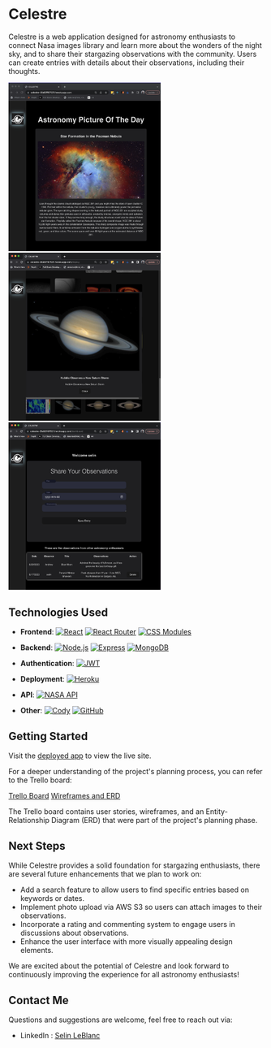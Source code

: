 # Celestre

Celestre is a web application designed for astronomy enthusiasts to connect Nasa images library and learn more about the wonders of the night sky, and to share their stargazing observations with the community. Users can create entries with details about their observations, including their thoughts. 

<img src="/src/assets/APOD.png" alt="Celestre Landing Page" width="300">
<img src="/src/assets/Search.png" alt="Search Display Page" width="300">
<img src="/src/assets/Dashboard.png" alt="Dashboard Page" width="300">

## Technologies Used

- **Frontend**: 
[![React](https://img.shields.io/badge/React-61DAFB?logo=react&logoColor=white&style=for-the-badge)](https://reactjs.org/) 
[![React Router](https://img.shields.io/badge/React%20Router-CA4245?logo=react-router&logoColor=white&style=for-the-badge)](https://reactrouter.com/) 
[![CSS Modules](https://img.shields.io/badge/CSS%20Modules-1572B6?logo=css3&logoColor=white&style=for-the-badge)](https://github.com/css-modules/css-modules)

- **Backend**: 
[![Node.js](https://img.shields.io/badge/Node.js-339933?logo=node.js&logoColor=white&style=for-the-badge)](https://nodejs.org/) 
[![Express](https://img.shields.io/badge/Express-000000?logo=express&logoColor=white&style=for-the-badge)](https://expressjs.com/) 
[![MongoDB](https://img.shields.io/badge/MongoDB-47A248?logo=mongodb&logoColor=white&style=for-the-badge)](https://www.mongodb.com/)

- **Authentication**: 
[![JWT](https://img.shields.io/badge/JWT-000000?logo=JSON%20web%20tokens&logoColor=white&style=for-the-badge)](https://jwt.io/)

- **Deployment**: 
[![Heroku](https://img.shields.io/badge/Heroku-430098?logo=heroku&logoColor=white&style=for-the-badge)](https://www.heroku.com/)

- **API**:
[![NASA API](https://img.shields.io/badge/NASA-F9D0C4?logo=nasa&logoColor=white&style=for-the-badge)](https://api.nasa.gov/)

- **Other**:
[![Cody](https://img.shields.io/badge/Cody-2F80ED?logo=c&logoColor=white&style=for-the-badge)](https://about.sourcegraph.com/cody)
[![GitHub](https://img.shields.io/badge/GitHub-181717?logo=github&logoColor=white&style=for-the-badge)](https://github.com/)

## Getting Started

Visit the [deployed app](https://celestre-5fa82f107521.herokuapp.com/) to view the live site.

For a deeper understanding of the project's planning process, you can refer to the Trello board:

[Trello Board](https://trello.com/b/ukY0PjyL/celestre)
[Wireframes and ERD](https://whimsical.com/celestra-7RiW3WyZqXRnNGHcHWsaZ4)

The Trello board contains user stories, wireframes, and an Entity-Relationship Diagram (ERD) that were part of the project's planning phase.

## Next Steps

While Celestre provides a solid foundation for stargazing enthusiasts, there are several future enhancements that we plan to work on:

- Add a search feature to allow users to find specific entries based on keywords or dates.
- Implement photo upload via AWS S3 so users can attach images to their observations.
- Incorporate a rating and commenting system to engage users in discussions about observations.
- Enhance the user interface with more visually appealing design elements.

We are excited about the potential of Celestre and look forward to continuously improving the experience for all astronomy enthusiasts!


## Contact Me

Questions and suggestions are welcome, feel free to reach out via:
- LinkedIn : [Selin LeBlanc](https://www.linkedin.com/in/selin-leblanc/)
